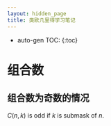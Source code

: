 ```yaml
---
layout: hidden_page
title: 类欧几里得学习笔记
---
```


* auto-gen TOC:
{:toc}
# 组合数

## 组合数为奇数的情况

$C(n,k)$ is odd if $k$ is submask of $n$.